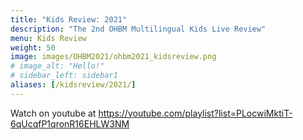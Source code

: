 ```yaml
---
title: "Kids Review: 2021"
description: "The 2nd OHBM Multilingual Kids Live Review"
menu: Kids Review
weight: 50
image: images/OHBM2021/ohbm2021_kidsreview.png
# image_alt: "Hello!"
# sidebar_left: sidebar1
aliases: [/kidsreview/2021/]
---
```


Watch on youtube at https://youtube.com/playlist?list=PLocwiMktiT-6qUcqfP1qronR16EHLW3NM


